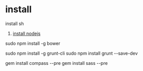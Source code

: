 install
=======

install sh

1. [install nodejs](http://nodejs.org/)


sudo npm install -g bower

sudo npm install -g grunt-cli
sudo npm install grunt --save-dev

gem install compass --pre
gem install sass --pre
